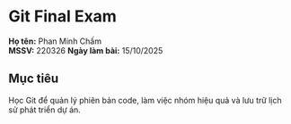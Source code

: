 # Git Final Exam

**Họ tên:** Phan Minh Chấm  
**MSSV:** 220326
**Ngày làm bài:** 15/10/2025

## Mục tiêu
Học Git để quản lý phiên bản code, làm việc nhóm hiệu quả và lưu trữ lịch sử phát triển dự án.
